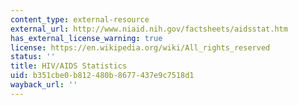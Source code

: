 ```yaml
---
content_type: external-resource
external_url: http://www.niaid.nih.gov/factsheets/aidsstat.htm
has_external_license_warning: true
license: https://en.wikipedia.org/wiki/All_rights_reserved
status: ''
title: HIV/AIDS Statistics
uid: b351cbe0-b812-480b-8677-437e9c7518d1
wayback_url: ''
---
```

